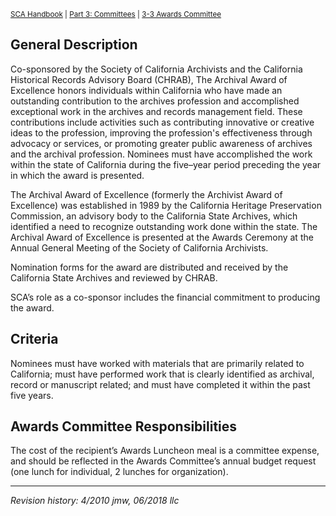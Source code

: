 <sup>[SCA Handbook](/sca-handbook/index.html) | [Part 3: Committees](../03_committees/index.html) | [3-3 Awards Committee](../03-03_awards.html)</sup> 

## General Description

Co-sponsored by the Society of California Archivists and the California Historical Records Advisory Board (CHRAB), The Archival Award of Excellence honors individuals within California who have made an outstanding contribution to the archives profession and accomplished exceptional work in the archives and records management field. These contributions include activities such as contributing innovative or creative ideas to the profession, improving the profession's effectiveness through advocacy or services, or promoting greater public awareness of archives and the archival profession. Nominees must have accomplished the work within the state of California during the five–year period preceding the year in which the award is presented.

The Archival Award of Excellence (formerly the Archivist Award of Excellence) was established in 1989 by the California Heritage Preservation Commission, an advisory body to the California State Archives, which identified a need to recognize outstanding work done within the state. The Archival Award of Excellence is presented at the Awards Ceremony at the Annual General Meeting of the Society of California Archivists.

Nomination forms for the award are distributed and received by the California State Archives and reviewed by CHRAB.

SCA’s role as a co-sponsor includes the financial commitment to producing the award.

## Criteria

Nominees must have worked with materials that are primarily related to California; must have performed work that is clearly identified as archival, record or manuscript related; and must have completed it within the past five years.

## Awards Committee Responsibilities

The cost of the recipient’s Awards Luncheon meal is a committee expense, and should be reflected in the Awards Committee’s annual budget request (one lunch for individual, 2 lunches for organization).

***

_Revision history: 4/2010 jmw, 06/2018 llc_
